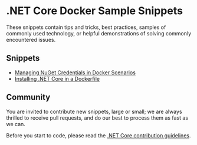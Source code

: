 # .NET Core Docker Sample Snippets

These snippets contain tips and tricks, best practices, samples of commonly used technology, or helpful demonstrations of solving commonly encountered issues.

## Snippets

* [Managing NuGet Credentials in Docker Scenarios](nuget-credentials.md)
* [Installing .NET Core in a Dockerfile](installing-dotnet.md)

## Community

You are invited to contribute new snippets, large or small; we are always thrilled to receive pull requests, and do our best to process them as fast as we can.

Before you start to code, please read the [.NET Core contribution guidelines](https://github.com/dotnet/coreclr/blob/master/CONTRIBUTING.md).
